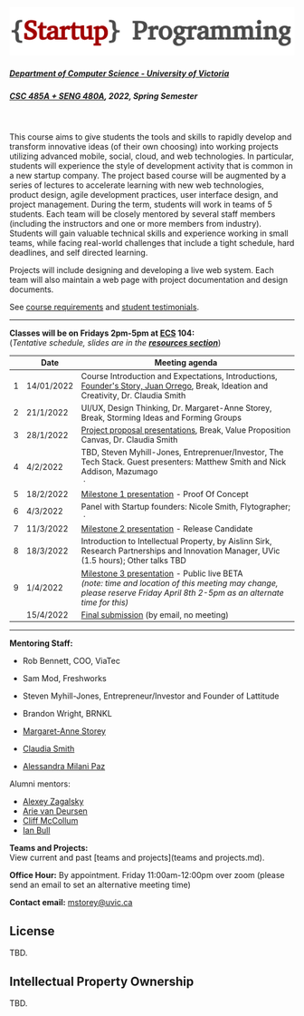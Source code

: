 ![Alt text](images/logo.png)

##### [Department of Computer Science - University of Victoria](http://www.csc.uvic.ca/)
##### [CSC 485A + SENG 480A](https://heat.csc.uvic.ca/coview/outline/2022/Spring/CSC/485A), 2022, Spring Semester
<br>

This course aims to give students the tools and skills to rapidly develop and transform innovative ideas (of their own choosing) into working projects utilizing advanced mobile, social, cloud, and web technologies. In particular, students will experience the style of development activity that is common in a new startup company. The project based course will be augmented by a series of lectures to accelerate learning with new web technologies, product design, agile development practices, user interface design, and project management. During the term, students will work in teams of 5 students. Each team will be closely mentored by several staff members (including the instructors and one or more members from industry). Students will gain valuable technical skills and experience working in small teams, while facing real-world challenges that include a tight schedule, hard deadlines, and self directed learning.

Projects will include designing and developing a live web system. Each team will also maintain a web page with project documentation and design documents.

See [course requirements](requirements.md) and [student testimonials](testimonials.md).

---

**Classes will be on Fridays 2pm-5pm at [ECS](https://www.uvic.ca/search/maps-buildings/buildings/engineering-computer-science.php) 104:**  
(*Tentative schedule, slides are in the [**resources section**](resources)*)


| | Date | Meeting agenda |
| ---:| ---------- | -------------- |
| 1 | 14/01/2022 | Course Introduction and Expectations, Introductions, [Founder's Story, Juan Orrego](https://www.cuboh.com/), Break, Ideation and Creativity, Dr. Claudia Smith|
| 2 | 21/1/2022 | UI/UX, Design Thinking, Dr. Margaret-Anne Storey, Break, Storming Ideas and Forming Groups |
| 3 | 28/1/2022 | [Project proposal presentations](/presenting%20your%20ideas.md), Break, Value Proposition Canvas, Dr. Claudia Smith|
| 4 | 4/2/2022 | TBD, Steven Myhill-Jones, Entreprenuer/Investor, The Tech Stack. Guest presenters: Matthew Smith and Nick Addison, Mazumago<br>&nbsp;·&nbsp;|
| 5 | 18/2/2022 | [Milestone 1 presentation](/milestone%201%20-%20proof%20of%20concept.md) - Proof Of Concept |
| 6 | 4/3/2022 | Panel with Startup founders: Nicole Smith, Flytographer;  &nbsp;·&nbsp;|
| 7 | 11/3/2022 | [Milestone 2 presentation](/milestone%202%20-%20release%20candidate.md) - Release Candidate |
| 8 | 18/3/2022 | Introduction to Intellectual Property, by Aislinn Sirk, Research Partnerships and Innovation Manager, UVic (1.5 hours);  Other talks TBD |
| 9 | 1/4/2022 | [Milestone 3 presentation](/milestone%203%20-%20public%20beta.md) - Public live BETA<br>*(note: time and location of this meeting may change, please reserve Friday April 8th 2-5pm as an alternate time for this)* |
| | 15/4/2022 | [Final submission](/final%20submission.md) (by email, no meeting)

---

**Mentoring Staff:**
- Rob Bennett, COO, ViaTec
- Sam Mod, Freshworks
- Steven Myhill-Jones, Entrepreneur/Investor and Founder of Lattitude
- Brandon Wright, BRNKL

- [Margaret-Anne Storey](https://margaretannestorey.wordpress.com/)
- [Claudia Smith]()
- [Alessandra Milani Paz]()

Alumni mentors: 
- [Alexey Zagalsky]()
- [Arie van Deursen](http://www.st.ewi.tudelft.nl/~arie/)
- [Cliff McCollum](https://ca.linkedin.com/in/cliffmccollum)
- [Ian Bull](http://ianbull.com/)

**Teams and Projects:**  
View current and past [teams and projects](teams and projects.md).

**Office Hour:** By appointment. Friday 11:00am-12:00pm over zoom (please send an email to set an alternative meeting time) 

**Contact email:** [mstorey@uvic.ca](mailto:mstorey@uvic.ca)


## License 
TBD.

## Intellectual Property Ownership
TBD. 


